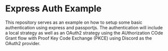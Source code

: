 # Express Auth Example

This repository serves as an example on how to setup some basic authentication using express and passportjs. The authentication will include a local strategy as well as an OAuth2 strategy using the AUthorization COde Grant flow with Proof Key Code Exchange (PKCE) using Discord as the OAuth2 provider.